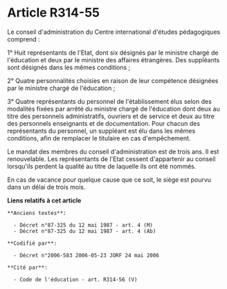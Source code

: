 # Article R314-55

Le conseil d'administration du Centre international d'études pédagogiques comprend :

1° Huit représentants de l'Etat, dont six désignés par le ministre chargé de l'éducation et deux par le ministre des affaires
étrangères. Des suppléants sont désignés dans les mêmes conditions ;

2° Quatre personnalités choisies en raison de leur compétence désignées par le ministre chargé de l'éducation ;

3° Quatre représentants du personnel de l'établissement élus selon des modalités fixées par arrêté du ministre chargé de
l'éducation dont deux au titre des personnels administratifs, ouvriers et de service et deux au titre des personnels
enseignants et de documentation. Pour chacun des représentants du personnel, un suppléant est élu dans les mêmes conditions,
afin de remplacer le titulaire en cas d'empêchement.

Le mandat des membres du conseil d'administration est de trois ans. Il est renouvelable. Les représentants de l'Etat cessent
d'appartenir au conseil lorsqu'ils perdent la qualité au titre de laquelle ils ont été nommés.

En cas de vacance pour quelque cause que ce soit, le siège est pourvu dans un délai de trois mois.

**Liens relatifs à cet article**

	**Anciens textes**:

	  - Décret n°87-325 du 12 mai 1987 - art. 4 (M)
	  - Décret n°87-325 du 12 mai 1987 - art. 4 (Ab)

	**Codifié par**:

	  - Décret n°2006-583 2006-05-23 JORF 24 mai 2006

	**Cité par**:

	  - Code de l'éducation - art. R314-56 (V)
